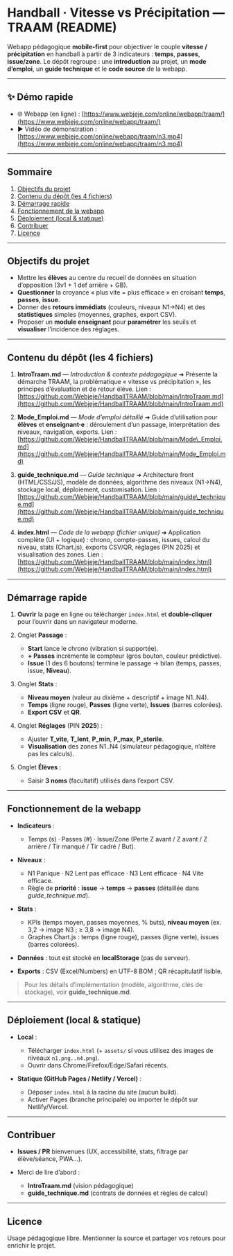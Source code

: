 # Handball · Vitesse vs Précipitation — TRAAM (README)

Webapp pédagogique **mobile-first** pour objectiver le couple **vitesse / précipitation** en handball à partir de 3 indicateurs : **temps**, **passes**, **issue/zone**.
Le dépôt regroupe : une **introduction** au projet, un **mode d’emploi**, un **guide technique** et le **code source** de la webapp.

---

## ✨ Démo rapide

* 🌐 Webapp (en ligne) : [https://www.webjeje.com/online/webapp/traam/](https://www.webjeje.com/online/webapp/traam/)
* ▶️ Vidéo de démonstration : [https://www.webjeje.com/online/webapp/traam/n3.mp4](https://www.webjeje.com/online/webapp/traam/n3.mp4)

---

## Sommaire

1. [Objectifs du projet](#objectifs-du-projet)
2. [Contenu du dépôt (les 4 fichiers)](#contenu-du-dépôt-les-4-fichiers)
3. [Démarrage rapide](#démarrage-rapide)
4. [Fonctionnement de la webapp](#fonctionnement-de-la-webapp)
5. [Déploiement (local & statique)](#déploiement-local--statique)
6. [Contribuer](#contribuer)
7. [Licence](#licence)

---

## Objectifs du projet

* Mettre les **élèves** au centre du recueil de données en situation d’opposition (3v1 + 1 def arrière + GB).
* **Questionner** la croyance « plus vite = plus efficace » en croisant **temps**, **passes**, **issue**.
* Donner des **retours immédiats** (couleurs, niveaux N1→N4) et des **statistiques** simples (moyennes, graphes, export CSV).
* Proposer un **module enseignant** pour **paramétrer** les seuils et **visualiser** l’incidence des réglages.

---

## Contenu du dépôt (les 4 fichiers)

1. **IntroTraam.md** — *Introduction & contexte pédagogique*
   ➜ Présente la démarche TRAAM, la problématique « vitesse vs précipitation », les principes d’évaluation et de retour élève.
   Lien : [https://github.com/Webjeje/HandballTRAAM/blob/main/IntroTraam.md](https://github.com/Webjeje/HandballTRAAM/blob/main/IntroTraam.md)

2. **Mode\_Emploi.md** — *Mode d’emploi détaillé*
   ➜ Guide d’utilisation pour **élèves** et **enseignant·e** : déroulement d’un passage, interprétation des niveaux, navigation, exports.
   Lien : [https://github.com/Webjeje/HandballTRAAM/blob/main/Mode\_Emploi.md](https://github.com/Webjeje/HandballTRAAM/blob/main/Mode_Emploi.md)

3. **guide\_technique.md** — *Guide technique*
   ➜ Architecture front (HTML/CSS/JS), modèle de données, algorithme des niveaux (N1→N4), stockage local, déploiement, customisation.
   Lien : [https://github.com/Webjeje/HandballTRAAM/blob/main/guide\_technique.md](https://github.com/Webjeje/HandballTRAAM/blob/main/guide_technique.md)

4. **index.html** — *Code de la webapp (fichier unique)*
   ➜ Application complète (UI + logique) : chrono, compte-passes, issues, calcul du niveau, stats (Chart.js), exports CSV/QR, réglages (PIN 2025) et visualisation des zones.
   Lien : [https://github.com/Webjeje/HandballTRAAM/blob/main/index.html](https://github.com/Webjeje/HandballTRAAM/blob/main/index.html)

---

## Démarrage rapide

1. **Ouvrir** la page en ligne ou télécharger `index.html` et **double-cliquer** pour l’ouvrir dans un navigateur moderne.
2. Onglet **Passage** :

   * **Start** lance le chrono (vibration si supportée).
   * **+ Passes** incrémente le compteur (gros bouton, couleur prédictive).
   * **Issue** (1 des 6 boutons) termine le passage → bilan (temps, passes, issue, **Niveau**).
3. Onglet **Stats** :

   * **Niveau moyen** (valeur au dixième + descriptif + image N1..N4).
   * **Temps** (ligne rouge), **Passes** (ligne verte), **Issues** (barres colorées).
   * **Export CSV** et **QR**.
4. Onglet **Réglages** (PIN **2025**) :

   * Ajuster **T\_vite**, **T\_lent**, **P\_min**, **P\_max**, **P\_sterile**.
   * **Visualisation** des zones N1..N4 (simulateur pédagogique, n’altère pas les calculs).
5. Onglet **Élèves** :

   * Saisir **3 noms** (facultatif) utilisés dans l’export CSV.

---

## Fonctionnement de la webapp

* **Indicateurs** :

  * Temps (s) · Passes (#) · Issue/Zone (Perte Z avant / Z avant / Z arrière / Tir manqué / Tir cadré / But).
* **Niveaux** :

  * N1 Panique · N2 Lent pas efficace · N3 Lent efficace · N4 Vite efficace.
  * Règle de **priorité** : **issue** → **temps** → **passes** (détaillée dans *guide\_technique.md*).
* **Stats** :

  * KPIs (temps moyen, passes moyennes, % buts), **niveau moyen** (ex. 3,2 → image N3 ; ≥ 3,8 → image N4).
  * Graphes Chart.js : temps (ligne rouge), passes (ligne verte), issues (barres colorées).
* **Données** : tout est stocké en **localStorage** (pas de serveur).
* **Exports** : CSV (Excel/Numbers) en UTF-8 BOM ; QR récapitulatif lisible.

> Pour les détails d’implémentation (modèle, algorithme, clés de stockage), voir **guide\_technique.md**.

---

## Déploiement (local & statique)

* **Local** :

  * Télécharger `index.html` (+ `assets/` si vous utilisez des images de niveaux `n1.png..n4.png`).
  * Ouvrir dans Chrome/Firefox/Edge/Safari récents.
* **Statique (GitHub Pages / Netlify / Vercel)** :

  * Déposer `index.html` à la racine du site (aucun build).
  * Activer Pages (branche principale) ou importer le dépôt sur Netlify/Vercel.

---

## Contribuer

* **Issues / PR** bienvenues (UX, accessibilité, stats, filtrage par élève/séance, PWA…).
* Merci de lire d’abord :

  * **IntroTraam.md** (vision pédagogique)
  * **guide\_technique.md** (contrats de données et règles de calcul)

---

## Licence

Usage pédagogique libre. Mentionner la source et partager vos retours pour enrichir le projet.
